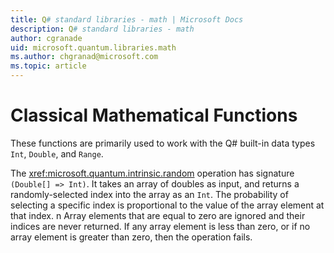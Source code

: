 ```yaml
---
title: Q# standard libraries - math | Microsoft Docs
description: Q# standard libraries - math
author: cgranade
uid: microsoft.quantum.libraries.math
ms.author: chgranad@microsoft.com 
ms.topic: article
---
```


# Classical Mathematical Functions #

These functions are primarily used to work with the Q# built-in data types `Int`, `Double`, and `Range`.

The <xref:microsoft.quantum.intrinsic.random> operation has signature `(Double[] => Int)`.
It takes an array of doubles as input, and returns a randomly-selected index into the array as an `Int`.
The probability of selecting a specific index is proportional to the value of the array element at that index. n
Array elements that are equal to zero are ignored and their indices are never returned.
If any array element is less than zero, or if no array element is greater than zero, then the operation fails.